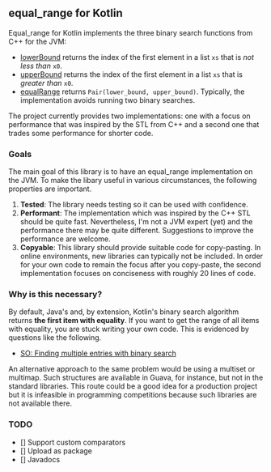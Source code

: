 equal_range for Kotlin
----------------------

Equal_range for Kotlin implements the three binary search functions from C++ for the JVM:

- [lowerBound](http://en.cppreference.com/w/cpp/algorithm/lower_bound) returns the index of the first element in a list `xs` that is *not less than* `x0`.
- [upperBound](http://en.cppreference.com/w/cpp/algorithm/upper_bound) returns the index of the first element in a list `xs` that is *greater than* `x0`.
- [equalRange](http://en.cppreference.com/w/cpp/algorithm/equal_range) returns `Pair(lower_bound, upper_bound)`. Typically, the implementation avoids running two binary searches.

The project currently provides two implementations: one with a focus on performance that was inspired by the
STL from C++ and a second one that trades some performance for shorter code.

### Goals

The main goal of this library is to have an equal_range implementation on the JVM.
To make the libary useful in various circumstances, the following properties are important.

1. **Tested**: The library needs testing so it can be used with confidence.
2. **Performant**: The implementation which was inspired by the C++ STL should be quite fast.
                   Nevertheless, I'm not a JVM expert (yet) and the performance there may be quite different.
                   Suggestions to improve the performance are welcome.
4. **Copyable**: This library should provide suitable code for copy-pasting.
                 In online environments, new libraries can typically not be included.
                 In order for your own code to remain the focus after you copy-paste,
                 the second implementation focuses on conciseness with roughly 20 lines of code.

### Why is this necessary?
By default, Java's and, by extension, Kotlin's binary search algorithm returns **the first item with equality**.
If you want to get the range of all items with equality, you are stuck writing your own code.
This is evidenced by questions like the following.

- [SO: Finding multiple entries with binary search](https://stackoverflow.com/questions/12144802/finding-multiple-entries-with-binary-search)

An alternative approach to the same problem would be using a multiset or multimap.
Such structures are available in Guava, for instance, but not in the standard libraries.
This route could be a good idea for a production project but it is infeasible in programming competitions
because such libraries are not available there.

### TODO

- [] Support custom comparators
- [] Upload as package
- [] Javadocs
